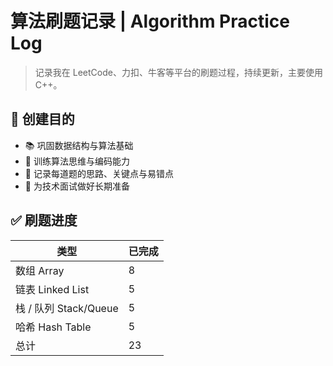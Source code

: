 # 算法刷题记录 | Algorithm Practice Log

> 记录我在 LeetCode、力扣、牛客等平台的刷题过程，持续更新，主要使用 C++。  

## 🧭 创建目的

- 📚 巩固数据结构与算法基础
- 🧠 训练算法思维与编码能力
- 📝 记录每道题的思路、关键点与易错点
- 💼 为技术面试做好长期准备

## ✅ 刷题进度

| 类型                  | 已完成 |
| ------------------- | --- |
| 数组 Array            | 8  | 
| 链表 Linked List      | 5  |
| 栈 / 队列 Stack/Queue  | 5  | 
| 哈希 Hash Table       | 5  |
| 总计                  | 23  |
